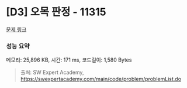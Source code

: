 # [D3] 오목 판정 - 11315 

[문제 링크](https://swexpertacademy.com/main/code/problem/problemDetail.do?contestProbId=AXaSUPYqPYMDFASQ) 

### 성능 요약

메모리: 25,896 KB, 시간: 171 ms, 코드길이: 1,580 Bytes



> 출처: SW Expert Academy, https://swexpertacademy.com/main/code/problem/problemList.do